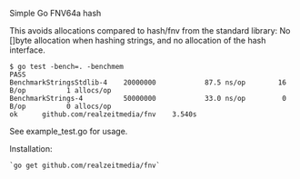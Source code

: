Simple Go FNV64a hash

This avoids allocations compared to hash/fnv from the standard library:
No []byte allocation when hashing strings, and no allocation of the
hash interface.

```
$ go test -bench=. -benchmem
PASS
BenchmarkStringsStdlib-4	20000000	        87.5 ns/op	      16 B/op	       1 allocs/op
BenchmarkStrings-4      	50000000	        33.0 ns/op	       0 B/op	       0 allocs/op
ok  	github.com/realzeitmedia/fnv	3.540s
```

See example_test.go for usage.

Installation:

    `go get github.com/realzeitmedia/fnv`
